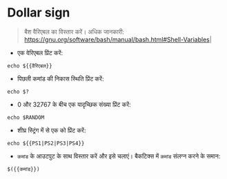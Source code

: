 # Dollar sign

> बैश वैरिएबल का विस्तार करें।
> अधिक जानकारी: <https://gnu.org/software/bash/manual/bash.html#Shell-Variables>|

- एक वेरिएबल प्रिंट करें:

`echo ${{वैरिएबल}}`

- पिछली कमांड की निकास स्थिति प्रिंट करें:

`echo $?`

- 0 और 32767 के बीच एक यादृच्छिक संख्या प्रिंट करें:

`echo $RANDOM`

- शीघ्र स्ट्रिंग में से एक को प्रिंट करें:

`echo ${{PS1|PS2|PS3|PS4}}`

- `कमांड` के आउटपुट के साथ विस्तार करें और इसे चलाएं। बैकटिक्स में `कमांड` संलग्न करने के समान:

`$({{कमांड}})`
